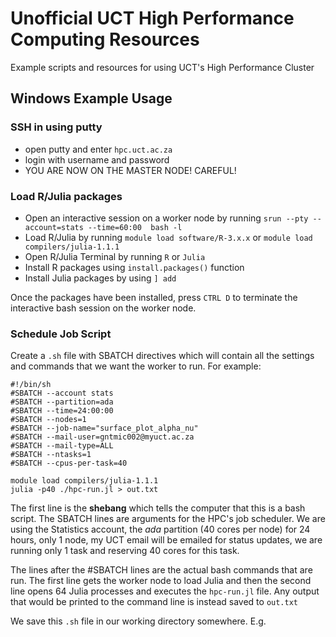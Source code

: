 # Unofficial UCT High Performance Computing Resources
Example scripts and resources for using UCT's High Performance Cluster

## Windows Example Usage

### SSH in using putty

* open putty and enter `hpc.uct.ac.za`
* login with username and password
* YOU ARE NOW ON THE MASTER NODE! CAREFUL!

### Load R/Julia packages

* Open an interactive session on a worker node by running `srun --pty --account=stats --time=60:00  bash -l`
* Load R/Julia by running `module load software/R-3.x.x` or `module load compilers/julia-1.1.1`
* Open R/Julia Terminal by running `R` or `Julia`
* Install R packages using `install.packages()` function
* Install Julia packages by using `] add `

Once the packages have been installed, press `CTRL D` to terminate the interactive bash session
on the worker node.

### Schedule Job Script

Create a `.sh` file with SBATCH directives which will contain all the settings and commands that we want the worker
to run. For example:
```
#!/bin/sh
#SBATCH --account stats
#SBATCH --partition=ada
#SBATCH --time=24:00:00
#SBATCH --nodes=1
#SBATCH --job-name="surface_plot_alpha_nu"
#SBATCH --mail-user=gntmic002@myuct.ac.za
#SBATCH --mail-type=ALL
#SBATCH --ntasks=1
#SBATCH --cpus-per-task=40

module load compilers/julia-1.1.1
julia -p40 ./hpc-run.jl > out.txt

```
The first line is the __shebang__ which tells the computer that this is a bash script.
The SBATCH lines are arguments for the HPC's job scheduler. We are using the Statistics
account, the _ada_ partition (40 cores per node) for 24 hours, only 1 node, my UCT email will be emailed for status updates, we are running only 1 task and reserving 40 cores for this task.

The lines after the #SBATCH lines are the actual bash commands that are run. The first line
gets the worker node to load Julia and then the second line opens 64 Julia processes and
executes the `hpc-run.jl` file. Any output that would be printed to the command line is
instead saved to `out.txt`

We save this `.sh` file in our working directory somewhere. E.g.
